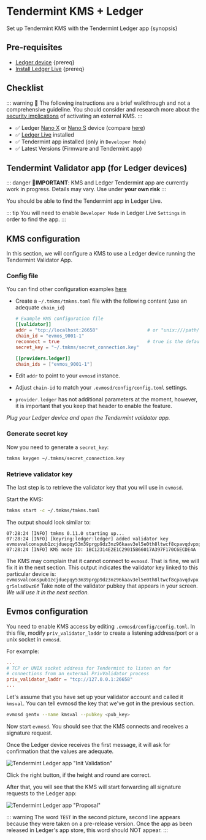 <!--
order: 3
-->

# Tendermint KMS + Ledger

Set up Tendermint KMS with the Tendermint Ledger app {synopsis}

## Pre-requisites

- [Ledger device](https://shop.ledger.com/) {prereq}
- [Install Ledger Live](https://www.ledger.com/ledger-live) {prereq}

## Checklist

::: warning
🚧  The following instructions are a brief walkthrough and not a comprehensive guideline. You should consider and research more about the [security implications](./security.md) of activating an external KMS.
:::

- ✅ Ledger [Nano X](https://shop.ledger.com/pages/ledger-nano-x) or [Nano S](https://shop.ledger.com/products/ledger-nano-s) device (compare [here](https://shop.ledger.com/pages/hardware-wallets-comparison))
- ✅ [Ledger Live](https://www.ledger.com/ledger-live) installed
- ✅ Tendermint app installed (only in `Developer Mode`)
- ✅ Latest Versions (Firmware and Tendermint app)

## Tendermint Validator app (for Ledger devices)

::: danger
🚨**IMPORTANT**: KMS and Ledger Tendermint app are currently work in progress. Details may vary. Use under **your own risk**
:::

You should be able to find the Tendermint app in Ledger Live.

::: tip
You will need to enable `Developer Mode` in Ledger Live `Settings` in order to find the app.
:::

## KMS configuration

In this section, we will configure a KMS to use a Ledger device running the Tendermint Validator App.

### Config file

You can find other configuration examples [here](https://github.com/iqlusioninc/tmkms/blob/master/tmkms.toml.example)

- Create a `~/.tmkms/tmkms.toml` file with the following content (use an adequate `chain_id`)

  ```toml
  # Example KMS configuration file
  [[validator]]
  addr = "tcp://localhost:26658"                  # or "unix:///path/to/socket"
  chain_id = "evmos_9001-1"
  reconnect = true                                # true is the default
  secret_key = "~/.tmkms/secret_connection.key"

  [[providers.ledger]]
  chain_ids = ["evmos_9001-1"]
  ```

- Edit `addr` to point to your `evmosd` instance.
- Adjust `chain-id` to match your `.evmosd/config/config.toml` settings.
- `provider.ledger` has not additional parameters at the moment, however, it is important that you keep that header to enable the feature.

*Plug your Ledger device and open the Tendermint validator app.*

### Generate secret key

Now you need to generate a `secret_key`:

```bash
tmkms keygen ~/.tmkms/secret_connection.key
```

### Retrieve validator key

The last step is to retrieve the validator key that you will use in `evmosd`.

Start the KMS:

```bash
tmkms start -c ~/.tmkms/tmkms.toml
```

The output should look similar to:

```text
07:28:24 [INFO] tmkms 0.11.0 starting up...
07:28:24 [INFO] [keyring:ledger:ledger] added validator key evmosvalconspub1zcjduepqy53m39prgp9dz3nz96kaav3el5e0th8ltwcf8cpavqdvpxgr5slsd6wz6f
07:28:24 [INFO] KMS node ID: 1BC12314E2E1C29015B66017A397F170C6ECDE4A
```

The KMS may complain that it cannot connect to `evmosd`. That is fine, we will fix it in the next section.
This output indicates the validator key linked to this particular device is: `evmosvalconspub1zcjduepqy53m39prgp9dz3nz96kaav3el5e0th8ltwcf8cpavqdvpxgr5slsd6wz6f`
Take note of the validator pubkey that appears in your screen. *We will use it in the next section.*

## Evmos configuration

You need to enable KMS access by editing `.evmosd/config/config.toml`. In this file, modify `priv_validator_laddr` to create a listening address/port or a unix socket in `evmosd`.

For example:

```toml
...
# TCP or UNIX socket address for Tendermint to listen on for
# connections from an external PrivValidator process
priv_validator_laddr = "tcp://127.0.0.1:26658"
...
```

Let's assume that you have set up your validator account and called it `kmsval`. You can tell evmosd the key that we've got in the previous section.

```bash
evmosd gentx --name kmsval --pubkey <pub_key>
```

Now start `evmosd`. You should see that the KMS connects and receives a signature request.

Once the Ledger device receives the first message, it will ask for confirmation that the values are adequate.

![Tendermint Ledger app "Init Validation"](./../../img/kms_tm_ledger_01.jpg)

Click the right button, if the height and round are correct.

After that, you will see that the KMS will start forwarding all signature requests to the Ledger app:

![Tendermint Ledger app "Proposal"](./../../img/kms_tm_ledger_02.jpg)

::: warning
The word `TEST` in the second picture, second line appears because they were taken on a pre-release version.
Once the app as been released in Ledger's app store, this word should NOT appear.
:::
